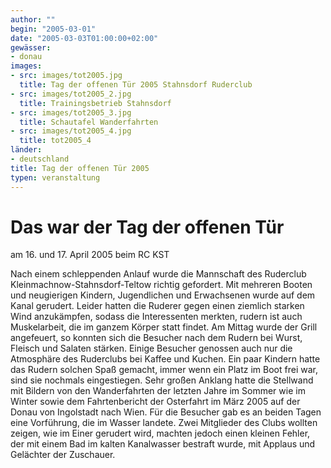 ```yaml
---
author: ""
begin: "2005-03-01"
date: "2005-03-03T01:00:00+02:00"
gewässer:
- donau
images:
- src: images/tot2005.jpg
  title: Tag der offenen Tür 2005 Stahnsdorf Ruderclub
- src: images/tot2005_2.jpg
  title: Trainingsbetrieb Stahnsdorf
- src: images/tot2005_3.jpg
  title: Schautafel Wanderfahrten
- src: images/tot2005_4.jpg
  title: tot2005_4
länder: 
- deutschland
title: Tag der offenen Tür 2005
typen: veranstaltung
---
```



# Das war der Tag der offenen Tür


am 16. und 17. April 2005 beim RC KST

Nach einem schleppenden Anlauf wurde die Mannschaft des Ruderclub Kleinmachnow-Stahnsdorf-Teltow richtig gefordert. Mit mehreren Booten und neugierigen Kindern, Jugendlichen und Erwachsenen wurde auf dem Kanal gerudert. Leider hatten die Ruderer gegen einen ziemlich starken Wind anzukämpfen, sodass die Interessenten merkten, rudern ist auch Muskelarbeit, die im ganzem Körper statt findet. Am Mittag wurde der Grill angefeuert, so konnten sich die Besucher nach dem Rudern bei Wurst, Fleisch und Salaten stärken. Einige Besucher genossen auch nur die Atmosphäre des Ruderclubs bei Kaffee und Kuchen. Ein paar Kindern hatte das Rudern solchen Spaß gemacht, immer wenn ein Platz im Boot frei war, sind sie nochmals eingestiegen. Sehr großen Anklang hatte die Stellwand mit Bildern von den Wanderfahrten der letzten Jahre im Sommer wie im Winter sowie dem Fahrtenbericht der Osterfahrt im März 2005 auf der Donau von Ingolstadt nach Wien. Für die Besucher gab es an beiden Tagen eine Vorführung, die im Wasser landete. Zwei Mitglieder des Clubs wollten zeigen, wie im Einer gerudert wird, machten jedoch einen kleinen Fehler, der mit einem Bad im kalten Kanalwasser bestraft wurde, mit Applaus und Gelächter der Zuschauer.
